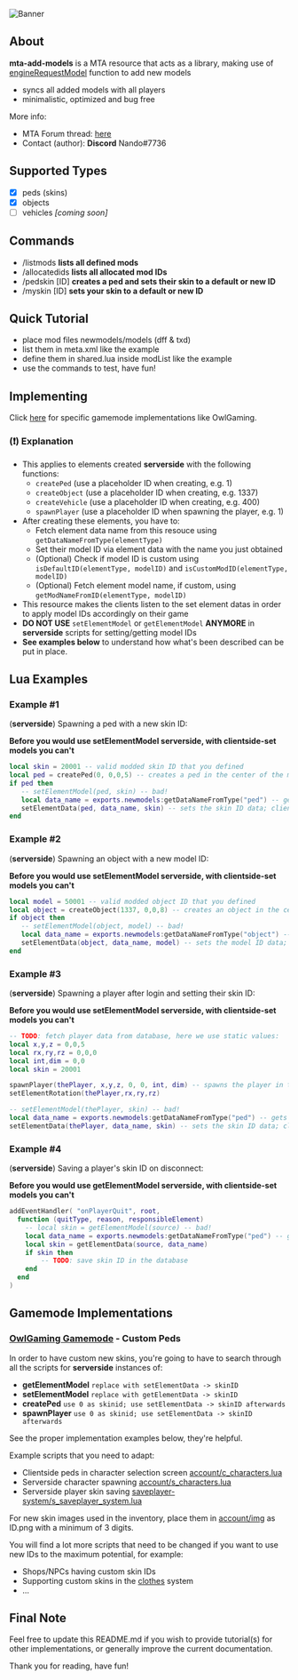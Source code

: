 ![Banner](https://i.imgur.com/bH2Yuz6.png)

## About

**mta-add-models** is a MTA resource that acts as a library, making use of [engineRequestModel](https://wiki.multitheftauto.com/wiki/EngineRequestModel) function to add new models
- syncs all added models with all players
- minimalistic, optimized and bug free

More info:
- MTA Forum thread: [here](https://forum.mtasa.com/topic/133212-rel-add-new-models-library/#comment-1003395)
- Contact (author): **Discord** Nando#7736

## Supported Types

- [x] peds (skins)
- [x] objects
- [ ] vehicles  *[coming soon]*

## Commands

- /listmods **lists all defined mods**
- /allocatedids **lists all allocated mod IDs**
- /pedskin [ID] **creates a ped and sets their skin to a default or new ID**
- /myskin [ID] **sets your skin to a default or new ID**

## Quick Tutorial

- place mod files newmodels/models (dff & txd)
- list them in meta.xml like the example
- define them in shared.lua inside modList like the example
- use the commands to test, have fun!

## Implementing

Click [here](#gamemode-implementations) for specific gamemode implementations like OwlGaming.

### (❗) Explanation

- This applies to elements created **serverside** with the following functions:
  - `createPed` (use a placeholder ID when creating, e.g. 1)
  - `createObject` (use a placeholder ID when creating, e.g. 1337)
  - `createVehicle` (use a placeholder ID when creating, e.g. 400)
  - `spawnPlayer` (use a placeholder ID when spawning the player, e.g. 1)
- After creating these elements, you have to:
  - Fetch element data name from this resouce using `getDataNameFromType(elementType)`
  - Set their model ID via element data with the name you just obtained
  - (Optional) Check if model ID is custom using `isDefaultID(elementType, modelID)` and `isCustomModID(elementType, modelID)`
  - (Optional) Fetch element model name, if custom, using `getModNameFromID(elementType, modelID)`
- This resource makes the clients listen to the set element datas in order to apply model IDs accordingly on their game
- **DO NOT USE** `setElementModel` or `getElementModel` **ANYMORE** in **serverside** scripts for setting/getting model IDs
- **See examples below** to understand how what's been described can be put in place.

## Lua Examples

### Example #1

(**serverside**) Spawning a ped with a new skin ID:

**Before you would use setElementModel serverside, with clientside-set models you can't**
```lua
local skin = 20001 -- valid modded skin ID that you defined
local ped = createPed(0, 0,0,5) -- creates a ped in the center of the map; skin ID 0 is irrelevant
if ped then
   -- setElementModel(ped, skin) -- bad!
   local data_name = exports.newmodels:getDataNameFromType("ped") -- gets the correct data name
   setElementData(ped, data_name, skin) -- sets the skin ID data; clients listening for this data will apply their corresponding allocated model ID on the created ped
end
```

### Example #2

(**serverside**) Spawning an object with a new model ID:

**Before you would use setElementModel serverside, with clientside-set models you can't**
```lua
local model = 50001 -- valid modded object ID that you defined
local object = createObject(1337, 0,0,8) -- creates an object in the center of the map; model ID 1337 is irrelevant
if object then
   -- setElementModel(object, model) -- bad!
   local data_name = exports.newmodels:getDataNameFromType("object") -- gets the correct data name
   setElementData(object, data_name, model) -- sets the model ID data; clients listening for this data will apply their corresponding allocated model ID on the created object
end
```

### Example #3

(**serverside**) Spawning a player after login and setting their skin ID:

**Before you would use setElementModel serverside, with clientside-set models you can't**
```lua
-- TODO: fetch player data from database, here we use static values:
local x,y,z = 0,0,5
local rx,ry,rz = 0,0,0
local int,dim = 0,0
local skin = 20001

spawnPlayer(thePlayer, x,y,z, 0, 0, int, dim) -- spawns the player in the center of the map; skin ID 0 is irrelevant
setElementRotation(thePlayer,rx,ry,rz)

-- setElementModel(thePlayer, skin) -- bad!
local data_name = exports.newmodels:getDataNameFromType("ped") -- gets the correct data name
setElementData(thePlayer, data_name, skin) -- sets the skin ID data; clients listening for this data will apply their corresponding allocated model ID on the player
```

### Example #4

(**serverside**) Saving a player's skin ID on disconnect:

**Before you would use getElementModel serverside, with clientside-set models you can't**
```lua
addEventHandler( "onPlayerQuit", root, 
  function (quitType, reason, responsibleElement)
    -- local skin = getElementModel(source) -- bad!
    local data_name = exports.newmodels:getDataNameFromType("ped") -- gets the correct data name
    local skin = getElementData(source, data_name)
    if skin then
    	-- TODO: save skin ID in the database
    end
  end
)
```

## Gamemode Implementations

### [OwlGaming Gamemode](https://github.com/OwlGamingCommunity/MTA) - Custom Peds

In order to have custom new skins, you're going to have to search through all the scripts for **serverside** instances of:
- **getElementModel** `replace with setElementData -> skinID`
- **setElementModel** `replace with getElementData -> skinID`
- **createPed** `use 0 as skinid; use setElementData -> skinID afterwards`
- **spawnPlayer** `use 0 as skinid; use setElementData -> skinID afterwards`

See the proper implementation examples below, they're helpful.

Example scripts that you need to adapt:
- Clientside peds in character selection screen [account/c_characters.lua](https://github.com/OwlGamingCommunity/MTA/blob/main/mods/deathmatch/resources/account/c_characters.lua)
- Serverside character spawning [account/s_characters.lua](https://github.com/OwlGamingCommunity/MTA/blob/main/mods/deathmatch/resources/account/s_characters.lua)
- Serverside player skin saving [saveplayer-system/s_saveplayer_system.lua](https://github.com/OwlGamingCommunity/MTA/blob/main/mods/deathmatch/resources/saveplayer-system/s_saveplayer_system.lua)

For new skin images used in the inventory, place them in [account/img](https://github.com/OwlGamingCommunity/MTA/tree/main/mods/deathmatch/resources/account/img) as ID.png with a minimum of 3 digits.

You will find a lot more scripts that need to be changed if you want to use new IDs to the maximum potential, for example:
- Shops/NPCs having custom skin IDs
- Supporting custom skins in the [clothes](https://github.com/OwlGamingCommunity/MTA/tree/main/mods/deathmatch/resources/clothes) system
- ...

## Final Note

Feel free to update this README.md if you wish to provide tutorial(s) for other implementations, or generally improve the current documentation.

Thank you for reading, have fun!